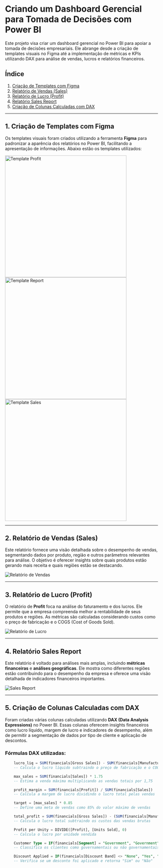 # Criando um Dashboard Gerencial para Tomada de Decisões com Power BI

Este projeto visa criar um dashboard gerencial no Power BI para apoiar a tomada de decisões empresariais. Ele abrange desde a criação de templates visuais no Figma até a implementação de métricas e KPIs utilizando DAX para análise de vendas, lucros e relatórios financeiros.

## Índice
1. [Criação de Templates com Figma](#1-criação-de-templates-com-figma)
2. [Relatório de Vendas (Sales)](#2-relatório-de-vendas-sales)
3. [Relatório de Lucro (Profit)](#3-relatório-de-lucro-profit)
4. [Relatório Sales Report](#4-relatório-sales-report)
5. [Criação de Colunas Calculadas com DAX](#5-criação-de-colunas-calculadas-com-dax)

---

## 1. Criação de Templates com Figma
Os templates visuais foram criados utilizando a ferramenta **Figma** para padronizar a aparência dos relatórios no Power BI, facilitando a apresentação de informações. Abaixo estão os templates utilizados:

<img src="BG_templates/Profit_DIO.svg" alt = "Template Profit" width = "400"/>
<img src="BG_templates/Report_DIO.svg" alt = "Template Report" width = "400"/>
<img src="BG_templates/Sales_DIO.svg" alt = "Template Sales" width = "400"/>

---

## 2. Relatório de Vendas (Sales)
Este relatório fornece uma visão detalhada sobre o desempenho de vendas, segmentando dados por produto, região e outros parâmetros relevantes para análise. O objetivo é oferecer insights sobre quais produtos estão gerando mais receita e quais regiões estão se destacando.

![Relatório de Vendas](image-1.png)

---

## 3. Relatório de Lucro (Profit)
O relatório de **Profit** foca na análise do faturamento e dos lucros. Ele permite que a empresa compreenda melhor a rentabilidade de seus produtos e regiões. As métricas são calculadas considerando custos como o preço de fabricação e o COGS (Cost of Goods Sold).

![Relatório de Lucro](image-4.png)

---

## 4. Relatório Sales Report
Este relatório é voltado para análises mais amplas, incluindo **métricas financeiras** e **análises geográficas**. Ele mostra como diferentes regiões estão contribuindo para o desempenho da empresa e oferece uma visão detalhada de indicadores financeiros importantes.

![Sales Report](image-2.png)

---

## 5. Criação de Colunas Calculadas com DAX
Foram criadas várias colunas calculadas utilizando **DAX (Data Analysis Expressions)** no Power BI. Essas colunas oferecem insights financeiros como lucro líquido, margem de lucro e indicadores de desempenho, além de permitir a segmentação de dados por tipo de cliente e aplicação de descontos.

### Fórmulas DAX utilizadas:

```sql 
    lucro_liq = SUM(financials[Gross Sales]) - SUM(financials[Manufacturing Price]) - SUM(financials[COGS])
    -- Calcula o lucro líquido subtraindo o preço de fabricação e o COGS das vendas brutas

    max_sales = SUM(financials[Sales]) * 1.75
    -- Estima a venda máxima multiplicando as vendas totais por 1,75

    profit_margin = SUM(financials[Profit]) / SUM(financials[Sales])
    -- Calcula a margem de lucro dividindo o lucro total pelas vendas

    target = [max_sales] * 0.85
    -- Define uma meta de vendas como 85% do valor máximo de vendas

    total_profit = SUM(financials[Gross Sales]) - (SUM(financials[Manufacturing Price]) + SUM(financials[COGS]))
    -- Calcula o lucro total subtraindo os custos das vendas brutas

    Profit per Unity = DIVIDE([Profit], [Units Sold], 0)
    -- Calcula o lucro por unidade vendida

    Customer Type = IF(financials[Segment] = "Government", "Government", "Non-Government")
    -- Classifica os clientes como governamentais ou não governamentais

    Discount Applied = IF(financials[Discount Band] <> "None", "Yes", "No")
    -- Verifica se um desconto foi aplicado e retorna "Sim" ou "Não"
